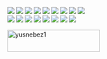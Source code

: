<p align="center">
  <p>
    <img src="https://img.shields.io/badge/-Visual%20Studio%20Code-23A9F2?style=flat-square&logo=Visual%20Studio%20Code&logoColor=white"/>
    <img src="https://img.shields.io/badge/-Github-181717?style=flat-square&logo=GitHub&logoColor=white"/>
    <img src="https://img.shields.io/badge/-Git-F44D27?style=flat-square&logo=Git&logoColor=white"/>
    <img src="https://img.shields.io/badge/-NPM-CB3837?style=flat-square&logo=NPM&logoColor=white"/>
    <img src="https://img.shields.io/badge/-Javascript-0079BF?style=flat-square&logo=Javascript&logoColor=white"/>
    <img src="https://img.shields.io/badge/-Typescript-E01563?style=flat-square&logo=Slack&logoColor=white"/>
    <img src="https://img.shields.io/badge/-Node.js-E01563?style=flat-square&logo=Slack&logoColor=white"/>
    <img src="https://img.shields.io/badge/-Mongodb-E01563?style=flat-square&logo=Slack&logoColor=white"/>
    <img src="https://img.shields.io/badge/-Notion-000000?style=flat-square&logo=Notion&logoColor=white"/><br/>
    <img src="https://img.shields.io/badge/-React.js-42B883?style=flat-square&logo=Vue.js&logoColor=white"/>
    <img src="https://img.shields.io/badge/-Redux.js-42B883?style=flat-square&logo=Vue.js&logoColor=white"/>
    <img src="https://img.shields.io/badge/-ESLint-4B32C3?style=flat-square&logo=ESLint&logoColor=white"/>
    <img src="https://img.shields.io/badge/-HTML5-E34F26?style=flat-square&logo=HTML5&logoColor=white"/>
    <img src="https://img.shields.io/badge/-CSS3-1572B6?style=flat-square&logo=CSS3&logoColor=white"/>
    <img src="https://img.shields.io/badge/-Ubuntu-A80030?style=flat-square&logo=Debian&logoColor=white"/>
     <img src="https://img.shields.io/badge/-Mac-A80030?style=flat-square&logo=Debian&logoColor=white"/>
    <img src="https://img.shields.io/badge/-Jira-222F29?style=flat-square&logo=Codacy&logoColor=white"/>
  </p>
  <a href="https://www.buymeacoffee.com/yusnebez1"> <img align="center" src="https://cdn.buymeacoffee.com/buttons/v2/default-orange.png" height="50" width="210" alt="yusnebez1" /></a>
</p>

